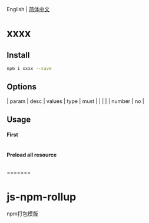 <!--
 * @Autor: xkh
 * @Date: 2020-07-27 18:55:19
 * @LastEditors: xkh
 * @LastEditTime: 2020-07-31 20:50:04
-->

English | [简体中文](./README_zh.md)

# xxxx

> 

## Install

```bash
npm i xxxx --save
```

## Options

| param  | desc                                         | values          | type     | must |
|   |  |                | number   | no   |

## Usage

#### First

```bash
```

#### Preload all resource

```bash
```

=======
# js-npm-rollup
npm打包模版
